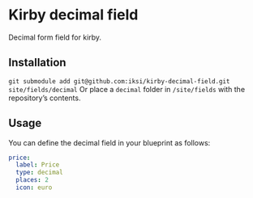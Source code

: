 # Kirby decimal field

Decimal form field for kirby.

## Installation

`git submodule add git@github.com:iksi/kirby-decimal-field.git site/fields/decimal`
Or place a `decimal` folder in `/site/fields` with the repository’s contents.

## Usage

You can define the decimal field in your blueprint as follows:

```YAML
price:
  label: Price
  type: decimal
  places: 2
  icon: euro
```